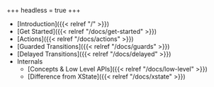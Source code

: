 +++
headless = true
+++

- [Introduction]({{< relref "/" >}})
- [Get Started]({{< relref "/docs/get-started" >}})
- [Actions]({{< relref "/docs/actions" >}})
- [Guarded Transitions]({{< relref "/docs/guards" >}})
- [Delayed Transitions]({{< relref "/docs/delayed" >}})
- Internals
  - [Concepts & Low Level APIs]({{< relref "/docs/low-level" >}})
  - [Difference from XState]({{< relref "/docs/xstate" >}})
